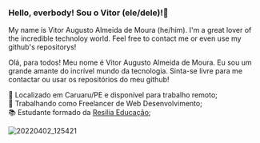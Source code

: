 ### Hello, everbody! Sou o Vitor (ele/dele)!👋
My name is Vitor Augusto Almeida de Moura (he/him).
I'm a great lover of the incredible technoloy world.
Feel free to contact me or even use my github's repositorys!


Olá, para todos!
Meu nome é Vitor Augusto Almeida de Moura.
Eu sou um grande amante do incrível mundo da tecnologia.
Sinta-se livre para me contactar ou usar os repositórios do meu github!

📍 Localizado em Caruaru/PE e disponível para trabalho remoto; <br>
💼 Trabalhando como Freelancer de Web Desenvolvimento; <br>
📚 Estudante formado da [Resilia Educação](https://www.resilia.com.br/);


![20220402_125421](https://user-images.githubusercontent.com/95655990/161391524-22457fd5-d1b5-4008-a9ad-093425ed9472.gif)


<!--
**VitorAam/VitorAam** is a ✨ _special_ ✨ repository because its `README.md` (this file) appears on your GitHub profile.

Here are some ideas to get you started:

- 🔭 I’m currently working on ...
- 🌱 I’m currently learning ...
- 👯 I’m looking to collaborate on ...
- 🤔 I’m looking for help with ...
- 💬 Ask me about ...
- 📫 How to reach me: ...
- 😄 Pronouns: ...
- ⚡ Fun fact: ...
-->
